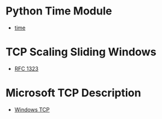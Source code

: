 # Python Time Module
- [time](https://docs.python.org/3/library/time.html)

# TCP Scaling Sliding Windows
- [RFC 1323](https://www.rfc-editor.org/rfc/rfc1323#page-8)

# Microsoft TCP Description
- [Windows TCP](https://learn.microsoft.com/en-us/troubleshoot/windows-server/networking/description-tcp-features)
